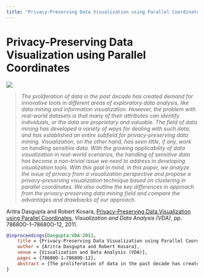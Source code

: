 ```yaml
---
title: "Privacy-Preserving Data Visualization using Parallel Coordinates"
---
```


# Privacy-Preserving Data Visualization using Parallel Coordinates

<p><img src="https://media.eagereyes.org/media/2011/privacy-teaser.png" /></p>

> _The proliferation of data in the past decade has created demand for innovative tools in different areas of exploratory data analysis, like data mining and information visualization. However, the problem with real-world datasets is that many of their attributes can identify individuals, or the data are proprietary and valuable. The field of data mining has developed a variety of ways for dealing with such data, and has established an entire subfield for privacy-preserving data mining. Visualization, on the other hand, has seen little, if any, work on handling sensitive data. With the growing applicability of data visualization in real-world scenarios, the handling of sensitive data has become a non-trivial issue we need to address in developing visualization tools. With this goal in mind, in this paper, we analyze the issue of privacy from a visualization perspective and propose a privacy-preserving visualization technique based on clustering in parallel coordinates. We also outline the key differences in approach from the privacy-preserving data mining field and compare the advantages and drawbacks of our approach._

Aritra Dasgupta and Robert Kosara, <a href="https://media.eagereyes.org/papers/2011/Dasgupta-VDA-2011.pdf" target="_blank">Privacy-Preserving Data Visualization using Parallel Coordinates</a>, _Visualization and Data Analysis (VDA)_, pp. 78680O-1–78680O-12, 2011.


```bibtex
@inproceedings{Dasgupta:VDA:2011,
	title = {Privacy-Preserving Data Visualization using Parallel Coordinates},
	author = {Aritra Dasgupta and Robert Kosara},
	venue = {Visualization and Data Analysis (VDA)},
	pages = {78680O-1–78680O-12},
	abstract = {The proliferation of data in the past decade has created demand for innovative tools in different areas of exploratory data analysis, like data mining and information visualization. However, the problem with real-world datasets is that many of their attributes can identify individuals, or the data are proprietary and valuable. The field of data mining has developed a variety of ways for dealing with such data, and has established an entire subfield for privacy-preserving data mining. Visualization, on the other hand, has seen little, if any, work on handling sensitive data. With the growing applicability of data visualization in real-world scenarios, the handling of sensitive data has become a non-trivial issue we need to address in developing visualization tools. With this goal in mind, in this paper, we analyze the issue of privacy from a visualization perspective and propose a privacy-preserving visualization technique based on clustering in parallel coordinates. We also outline the key differences in approach from the privacy-preserving data mining field and compare the advantages and drawbacks of our approach.},
}
```

